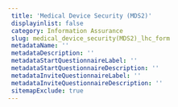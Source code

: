 ```yaml
--- 
 title: 'Medical Device Security (MDS2)' 
 displayinlist: false 
 category: Information Assurance
 slug: medical_device_security(MDS2)_lhc_form
 metadataName: ''
 metadataDescription: ''
 metadataStartQuestionnaireLabel: ''
 metadataStartQuestionnaireDescription: ''
 metadataInviteQuestionnaireLabel: ''
 metadataInviteQuestionnaireDescription: ''
 sitemapExclude: true
---
```

